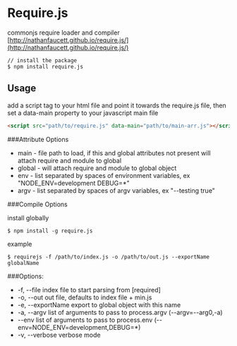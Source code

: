Require.js
=======

commonjs require loader and compiler [http://nathanfaucett.github.io/require.js/](http://nathanfaucett.github.io/require.js/)

```
// install the package
$ npm install require.js
```


## Usage
add a script tag to your html file and point it towards the require.js file, then set a data-main property to your javascript main file
```html
<script src="path/to/require.js" data-main="path/to/main-arr.js"></script>
```

###Attribute Options

  - main - file path to load, if this and global attributes not present will attach require and module to global
  - global - will attach require and module to global object
  - env - list separated by spaces of environment variables, ex "NODE_ENV=development DEBUG=*"
  - argv - list separated by spaces of argv variables, ex "--testing true"
  
###Compile Options

install globally
```
$ npm install -g require.js
```

example
```
$ requirejs -f /path/to/index.js -o /path/to/out.js --exportName globalName
```

###Options:
  - -f, --file        index file to start parsing from                                               [required]
  - -o, --out         out file, defaults to index file + min.js                                    
  - -e, --exportName  export to global object with this name                                       
  - -a, --argv        list of arguments to pass to process.argv (--argv=--arg0,-a)                 
  - --env             list of arguments to pass to process.env (--env=NODE_ENV=development,DEBUG=*)
  - -v, --verbose     verbose mode